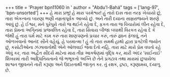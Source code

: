 +++
title = 'Prayer bpn11060 in '
author = "Abdu'l-Bahá"
tags = ['lang-97', 'bpn-unsorted']
+++
હે મારા પ્રભુ! હે મારા પરમેશ્વર! હું તારો દાસ તારા તરફ ખેચાયો છું, તારા એકત્વના બારણા ભણી નમ્રતાપૂર્વક આવ્યો છું. અને તારી દયાના સામ્રરાજયને શરણે આવું છું. 
હે ઈશ્વર, મને પુરેપુરો તારો જ થઈને રહેવા દે, ફકત તારા જ વિચારોમાં લીન રહેવા દે, તારા પ્રેમના અગિ્નમાં પ્રજવલિત રહેવા દે, તારા સિવાય બીજા બઘાથી વિરકત રહેવા દે કે જેથી હું તારા ઘર્મ માટે કામ કરું તારા શાણપણનો પ્રચાર કરું, તારું જ્ઞાન ફેલાવું, તને ઓળખવાનો આનંદ સૌને વહેચું. 
હે પરમાત્મા ! હું તો તારા સમર્થ હાથો દ્વારા પ્રગટેલી જયોત છું, કસોટીઓના ઝંઝાવાતોથી એને ઓલવાઈ જવા દેતો નહિ. તારા માટે મારો પ્રેમ વઘતો રહે એવું કર, તારા અદ્વૈત સૌંદર્ય માટેના મારા તીવ્ર આકર્ષણમાં વૃદ્ધિ કર, મારી અંદર ‘સાઈનાઈ‘ શિખરમાં તારી આદ્ધિતિયતાનો જે ભભૂકતો અગ્નિ  છે તેને પ્રગટાવ તથા મારામાં છુપાયેલા શાશ્વત જીવનને તારી કરૂણા અને ઉદારતાથી જાગૃત કર. 
તું રક્ષક, દ્રષ્ટા, કરૂણામય, દયાળુ છે.
